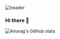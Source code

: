 ![header](https://capsule-render.vercel.app/api?type=wave&color=auto&height=300&section=header&text=capsule%20render&fontSize=90)

### Hi there 👋

![Anurag's GitHub stats](https://github-readme-stats.vercel.app/api?username=chlvhksl&show_icons=true&theme=radical)
